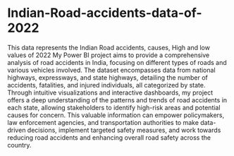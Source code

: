 # Indian-Road-accidents-data-of-2022
This data represents the Indian Road accidents, causes, High and low values of 2022
My Power BI project aims to provide a comprehensive analysis of road accidents in India, focusing on different types of roads and various vehicles involved. The dataset encompasses data from national highways, expressways, and state highways, detailing the number of accidents, fatalities, and injured individuals, all categorized by state. Through intuitive visualizations and interactive dashboards, my project offers a deep understanding of the patterns and trends of road accidents in each state, allowing stakeholders to identify high-risk areas and potential causes for concern. This valuable information can empower policymakers, law enforcement agencies, and transportation authorities to make data-driven decisions, implement targeted safety measures, and work towards reducing road accidents and enhancing overall road safety across the country.
